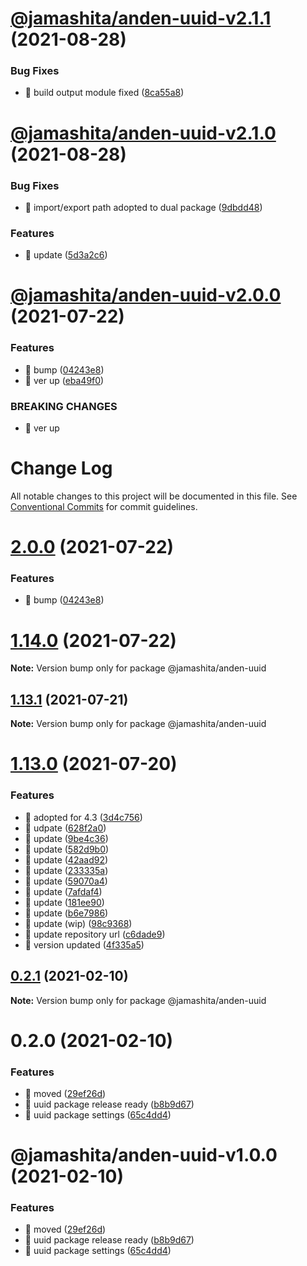 # [@jamashita/anden-uuid-v2.1.1](https://github.com/jamashita/anden/compare/@jamashita/anden-uuid-v2.1.0...@jamashita/anden-uuid-v2.1.1) (2021-08-28)


### Bug Fixes

* 🐛 build output module fixed ([8ca55a8](https://github.com/jamashita/anden/commit/8ca55a84119c3b0e1a3d3fed5ba3f416f827910e))

# [@jamashita/anden-uuid-v2.1.0](https://github.com/jamashita/anden/compare/@jamashita/anden-uuid-v2.0.0...@jamashita/anden-uuid-v2.1.0) (2021-08-28)


### Bug Fixes

* 🐛 import/export path adopted to dual package ([9dbdd48](https://github.com/jamashita/anden/commit/9dbdd4877ccc5996da69bca73b58e2bdcc436880))


### Features

* 🎸 update ([5d3a2c6](https://github.com/jamashita/anden/commit/5d3a2c69a6c5902abb7cb1be800fae9847e0846e))

# [@jamashita/anden-uuid-v2.0.0](https://github.com/jamashita/anden/compare/@jamashita/anden-uuid-v1.12.0...@jamashita/anden-uuid-v2.0.0) (2021-07-22)


### Features

* 🎸 bump ([04243e8](https://github.com/jamashita/anden/commit/04243e869e329b77ae07ba84513ed50c41389db4))
* 🎸 ver up ([eba49f0](https://github.com/jamashita/anden/commit/eba49f0ff04f1695ff5f64c98d6ecf22be7ad236))


### BREAKING CHANGES

* 🧨 ver up

# Change Log

All notable changes to this project will be documented in this file.
See [Conventional Commits](https://conventionalcommits.org) for commit guidelines.

# [2.0.0](https://github.com/jamashita/anden.git/packages/uuid/compare/@jamashita/anden-uuid@1.13.0...@jamashita/anden-uuid@2.0.0) (2021-07-22)


### Features

* 🎸 bump ([04243e8](https://github.com/jamashita/anden.git/packages/uuid/commit/04243e869e329b77ae07ba84513ed50c41389db4))





# [1.14.0](https://github.com/jamashita/anden.git/packages/uuid/compare/@jamashita/anden-uuid@1.13.0...@jamashita/anden-uuid@1.14.0) (2021-07-22)

**Note:** Version bump only for package @jamashita/anden-uuid





## [1.13.1](https://github.com/jamashita/anden.git/packages/uuid/compare/@jamashita/anden-uuid@1.13.0...@jamashita/anden-uuid@1.13.1) (2021-07-21)

**Note:** Version bump only for package @jamashita/anden-uuid





# [1.13.0](https://github.com/jamashita/anden.git/packages/uuid/compare/@jamashita/anden-uuid@0.2.1...@jamashita/anden-uuid@1.13.0) (2021-07-20)


### Features

* 🎸 adopted for 4.3 ([3d4c756](https://github.com/jamashita/anden.git/packages/uuid/commit/3d4c7560067d29ce94e6ea01fd79e171ccd764e5))
* 🎸 udpate ([628f2a0](https://github.com/jamashita/anden.git/packages/uuid/commit/628f2a06a8966a1712899ef582f6ea10a8e12286))
* 🎸 update ([9be4c36](https://github.com/jamashita/anden.git/packages/uuid/commit/9be4c36159c1b2c754ac4bce3076c46fcd848600))
* 🎸 update ([582d9b0](https://github.com/jamashita/anden.git/packages/uuid/commit/582d9b05fe4bb476388dc4ea4b6f830078a55299))
* 🎸 update ([42aad92](https://github.com/jamashita/anden.git/packages/uuid/commit/42aad92038213508827aa50287a9bdef153c7e97))
* 🎸 update ([233335a](https://github.com/jamashita/anden.git/packages/uuid/commit/233335a44b9e6c4015cfeb8578ba12d7cf253810))
* 🎸 update ([59070a4](https://github.com/jamashita/anden.git/packages/uuid/commit/59070a4b4b5240198df44cc9390423bedbe20f71))
* 🎸 update ([7afdaf4](https://github.com/jamashita/anden.git/packages/uuid/commit/7afdaf411f88984a9b170df4549fade07569a9a6))
* 🎸 update ([181ee90](https://github.com/jamashita/anden.git/packages/uuid/commit/181ee903f4e54a87120e534b790c48c69f1b426e))
* 🎸 update ([b6e7986](https://github.com/jamashita/anden.git/packages/uuid/commit/b6e7986abb78e1ba62c2efe834081595e6ca7af3))
* 🎸 update (wip) ([98c9368](https://github.com/jamashita/anden.git/packages/uuid/commit/98c9368afd959c38d7e9d07cbda0658a12add0ba))
* 🎸 update repository url ([c6dade9](https://github.com/jamashita/anden.git/packages/uuid/commit/c6dade9fd10eb259cda87b1b9c88ad196e28776d))
* 🎸 version updated ([4f335a5](https://github.com/jamashita/anden.git/packages/uuid/commit/4f335a542a517369ceb7d041c315e5670475ece0))





## [0.2.1](https://github.com/jamashita/anden.git/packages/uuid/compare/@jamashita/anden-uuid@0.2.0...@jamashita/anden-uuid@0.2.1) (2021-02-10)

**Note:** Version bump only for package @jamashita/anden-uuid





# 0.2.0 (2021-02-10)


### Features

* 🎸 moved ([29ef26d](https://github.com/jamashita/anden.git/packages/uuid/commit/29ef26d9403ae718720fa9706f01c860b9a5d79a))
* 🎸 uuid package release ready ([b8b9d67](https://github.com/jamashita/anden.git/packages/uuid/commit/b8b9d672a1e59ac52f93eca2939a83f38837f8aa))
* 🎸 uuid package settings ([65c4dd4](https://github.com/jamashita/anden.git/packages/uuid/commit/65c4dd47d8c4fcea6cbbf6afddd06ccf93076317))





# @jamashita/anden-uuid-v1.0.0 (2021-02-10)


### Features

* 🎸 moved ([29ef26d](https://github.com/jamashita/anden/commit/29ef26d9403ae718720fa9706f01c860b9a5d79a))
* 🎸 uuid package release ready ([b8b9d67](https://github.com/jamashita/anden/commit/b8b9d672a1e59ac52f93eca2939a83f38837f8aa))
* 🎸 uuid package settings ([65c4dd4](https://github.com/jamashita/anden/commit/65c4dd47d8c4fcea6cbbf6afddd06ccf93076317))
